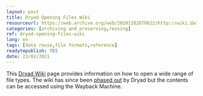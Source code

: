 ```yaml
---
layout: post 
title: Dryad Opening Files Wiki
resourceurl: https://web.archive.org/web/20201202070622/http://wiki.datadryad.org/Opening_Files
categories: [archiving and preserving,reusing]
ref: dryad-opening-files-wiki
lang: en
tags: [data reuse,file formats,reference]
readytopublish: YES
date: 23/02/2021
---
```

This [Dryad Wiki](https://web.archive.org/web/20201202070622/http://wiki.datadryad.org/Opening_Files) page provides information on how to open a wide range of file types. The wiki has since been [phased out](http://wiki.datadryad.org) by Dryad but the contents can be accessed using the Wayback Machine.